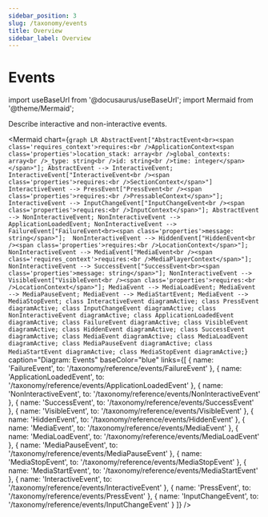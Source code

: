 ```yaml
---
sidebar_position: 3
slug: /taxonomy/events
title: Overview
sidebar_label: Overview
---
```


# Events

import useBaseUrl from '@docusaurus/useBaseUrl';
import Mermaid from '@theme/Mermaid';

Describe interactive and non-interactive events.

<Mermaid chart={`
	graph LR
        AbstractEvent["AbstractEvent<br><span class='requires_context'>requires:<br />ApplicationContext<span class='properties'>location_stack: array<br />global_contexts: array<br />_type: string<br />id: string<br />time: integer</span></span>"];
        AbstractEvent --> InteractiveEvent;
        InteractiveEvent["InteractiveEvent<br /><span class='properties'>requires:<br />SectionContext</span>"]
        InteractiveEvent --> PressEvent["PressEvent<br /><span class='properties'>requires:<br />PressableContext</span>"];
        InteractiveEvent --> InputChangeEvent["InputChangeEvent<br /><span class='properties'>requires:<br />InputContext</span>"];
        AbstractEvent --> NonInteractiveEvent;
        NonInteractiveEvent --> ApplicationLoadedEvent;
        NonInteractiveEvent --> FailureEvent["FailureEvent<br><span class='properties'>message: string</span>"]; 
        NonInteractiveEvent --> HiddenEvent["HiddenEvent<br /><span class='properties'>requires:<br />LocationContext</span>"];
        NonInteractiveEvent --> MediaEvent["MediaEvent<br /><span class='requires_context'>requires:<br />MediaPlayerContext</span>"];
        NonInteractiveEvent --> SuccessEvent["SuccessEvent<br><span class='properties'>message: string</span>"];
        NonInteractiveEvent --> VisibleEvent["VisibleEvent<br /><span class='properties'>requires:<br />LocationContext</span>"];
        MediaEvent --> MediaLoadEvent;
        MediaEvent --> MediaPauseEvent;
        MediaEvent --> MediaStartEvent;
        MediaEvent --> MediaStopEvent;
    class InteractiveEvent diagramActive;
    class PressEvent diagramActive;
    class InputChangeEvent diagramActive;
    class NonInteractiveEvent diagramActive;
    class ApplicationLoadedEvent diagramActive;
    class FailureEvent diagramActive;
    class VisibleEvent diagramActive;
    class HiddenEvent diagramActive;
    class SuccessEvent diagramActive;
    class MediaEvent diagramActive;
    class MediaLoadEvent diagramActive;
    class MediaPauseEvent diagramActive;
    class MediaStartEvent diagramActive;
    class MediaStopEvent diagramActive;
`} 
  caption="Diagram: Events" 
  baseColor="blue" 
  links={[
    { name: 'FailureEvent', to: '/taxonomy/reference/events/FailureEvent' },
    { name: 'ApplicationLoadedEvent', to: '/taxonomy/reference/events/ApplicationLoadedEvent' },
    { name: 'NonInteractiveEvent', to: '/taxonomy/reference/events/NonInteractiveEvent' },
    { name: 'SuccessEvent', to: '/taxonomy/reference/events/SuccessEvent' },
    { name: 'VisibleEvent', to: '/taxonomy/reference/events/VisibleEvent' },
    { name: 'HiddenEvent', to: '/taxonomy/reference/events/HiddenEvent' },
    { name: 'MediaEvent', to: '/taxonomy/reference/events/MediaEvent' },
    { name: 'MediaLoadEvent', to: '/taxonomy/reference/events/MediaLoadEvent' },
    { name: 'MediaPauseEvent', to: '/taxonomy/reference/events/MediaPauseEvent' },
    { name: 'MediaStopEvent', to: '/taxonomy/reference/events/MediaStopEvent' },
    { name: 'MediaStartEvent', to: '/taxonomy/reference/events/MediaStartEvent' },
    { name: 'InteractiveEvent', to: '/taxonomy/reference/events/InteractiveEvent' },
    { name: 'PressEvent', to: '/taxonomy/reference/events/PressEvent' },
    { name: 'InputChangeEvent', to: '/taxonomy/reference/events/InputChangeEvent' }
  ]}
/>
